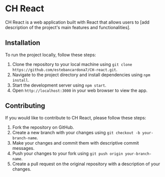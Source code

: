 # CH React

CH React is a web application built with React that allows users to [add description of the project's main features and functionalities].

## Installation

To run the project locally, follow these steps:

1. Clone the repository to your local machine using `git clone https://github.com/estebancardona7/CH-react.git`.
2. Navigate to the project directory and install dependencies using `npm install`.
3. Start the development server using `npm start`.
4. Open `http://localhost:3000` in your web browser to view the app.

## Contributing

If you would like to contribute to CH React, please follow these steps:

1. Fork the repository on GitHub.
2. Create a new branch with your changes using `git checkout -b your-branch-name`.
3. Make your changes and commit them with descriptive commit messages.
4. Push your changes to your fork using `git push origin your-branch-name`.
5. Create a pull request on the original repository with a description of your changes.

#
